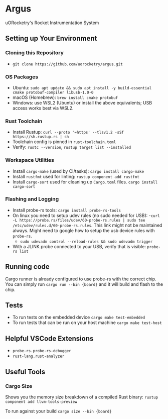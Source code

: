 # Argus 
uORocketry's Rocket Instrumentation System

## Setting up Your Environment
### Cloning this Repository
- `git clone https://github.com/uorocketry/argus.git`

### OS Packages
- Ubuntu: `sudo apt update && sudo apt install -y build-essential cmake protobuf-compiler libusb-1.0-0`
- macOS (Homebrew): `brew install cmake protobuf`
- Windows: use WSL2 (Ubuntu) or install the above equivalents; USB access works best via WSL2.

### Rust Toolchain
- Install Rustup: `curl --proto '=https' --tlsv1.2 -sSf https://sh.rustup.rs | sh`
- Toolchain config is pinned in `rust-toolchain.toml`
- Verify: `rustc --version`, `rustup target list --installed`

### Workspace Utilities
- Install `cargo-make` (used by CI/tasks): `cargo install cargo-make`
- Install `rustfmt` used for linting: `rustup component add rustfmt`
- Install `cargo-sort` used for cleaning up `Cargo.toml` files. `cargo install cargo-sort`

### Flashing and Logging
- Install probe-rs tools: `cargo install probe-rs-tools`
- On linux you need to setup udev rules (no sudo needed for USB): 
  -`curl -L https://probe.rs/files/udev/60-probe-rs.rules | sudo tee /etc/udev/rules.d/60-probe-rs.rules`. This link might not be maintained always. Might need to google how to setup the usb device rules with `probe-rs`.
  - `sudo udevadm control --reload-rules && sudo udevadm trigger`
- With a JLINK probe connected to your USB, verify that is visible: `probe-rs list`

## Running code 
Cargo runner is already configured to use probe-rs with the correct chip. You can simply run `cargo run --bin {board}` and it will build and flash to the chip.

## Tests 
- To run tests on the embedded device `cargo make test-embedded`
- To run tests that can be run on your host machine `cargo make test-host`

## Helpful VSCode Extensions 
- `probe-rs.probe-rs-debugger`
- `rust-lang.rust-analyzer`

## Useful Tools
### Cargo Size
Shows you the memory size breakdown of a compiled Rust binary: `rustup component add llvm-tools-preview`

To run against your build `cargo size --bin {board}`